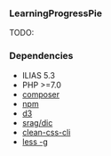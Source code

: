 ### LearningProgressPie
TODO: 

### Dependencies
* ILIAS 5.3
* PHP >=7.0
* [composer](https://getcomposer.org)
* [npm](https://nodejs.org)
* [d3](https://www.npmjs.com/package/d3)
* [srag/dic](https://packagist.org/packages/srag/dic)
* [clean-css-cli](https://www.npmjs.com/package/clean-css-cli)
* [less -g](https://www.npmjs.com/package/less)
